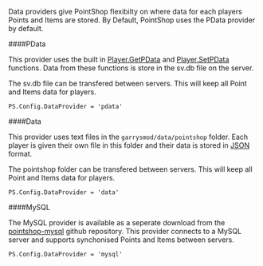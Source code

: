 <p class="lead">Data providers give PointShop flexibilty on where data for each players Points and Items are stored. By Default, PointShop uses the PData provider by default.</p>

####<a name="pdata"></a>PData

This provider uses the built in [Player.GetPData](http://wiki.garrysmod.com/page/Player/GetPData) and [Player.SetPData](http://wiki.garrysmod.com/page/Player/SetPData) functions. Data from these functions is store in the sv.db file on the server.

<p class="info"><i class="fa fa-info-circle"></i> The sv.db file can be transfered between servers. This will keep all Point and Items data for players.</p>

    PS.Config.DataProvider = 'pdata'

####<a name="data"></a>Data

This provider uses text files in the `garrysmod/data/pointshop` folder. Each player is given their own file in this folder and their data is stored in [JSON](http://en.wikipedia.org/wiki/JSON) format.

<p class="info"><i class="fa fa-info-circle"></i> The pointshop folder can be transfered between servers. This will keep all Point and Items data for players.</p>

    PS.Config.DataProvider = 'data'

####<a name="mysql"></a>MySQL

The MySQL provider is available as a seperate download from the [pointshop-mysql](https://github.com/adamdburton/pointshop-mysql) github repository. This provider connects to a MySQL server and supports synchonised Points and Items between servers.

    PS.Config.DataProvider = 'mysql'